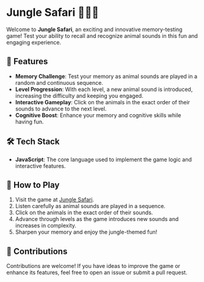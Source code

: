 # Jungle Safari 🎵🦁🐘  

Welcome to **Jungle Safari**, an exciting and innovative memory-testing game! Test your ability to recall and recognize animal sounds in this fun and engaging experience.

## 🌟 Features  

- **Memory Challenge**: Test your memory as animal sounds are played in a random and continuous sequence.  
- **Level Progression**: With each level, a new animal sound is introduced, increasing the difficulty and keeping you engaged.  
- **Interactive Gameplay**: Click on the animals in the exact order of their sounds to advance to the next level.  
- **Cognitive Boost**: Enhance your memory and cognitive skills while having fun.  

## 🛠️ Tech Stack  

- **JavaScript**: The core language used to implement the game logic and interactive features.

## 🚀 How to Play  

1. Visit the game at [Jungle Safari](https://manish-kumarrrr.github.io/jungle-safari/).  
2. Listen carefully as animal sounds are played in a sequence.  
3. Click on the animals in the exact order of their sounds.  
4. Advance through levels as the game introduces new sounds and increases in complexity.  
5. Sharpen your memory and enjoy the jungle-themed fun!  

## 🤝 Contributions  

Contributions are welcome! If you have ideas to improve the game or enhance its features, feel free to open an issue or submit a pull request.  

